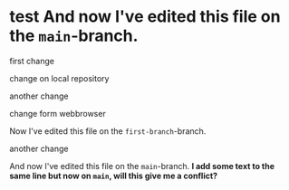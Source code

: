 # test And now I've edited this file on the `main`-branch.

first change 

change on local repository 

another change

change form webbrowser

Now I've edited this file on the `first-branch`-branch.

another change

And now I've edited this file on the `main`-branch. **I add some text to the same line but now on `main`, will this give me a conflict?**
